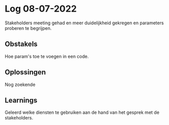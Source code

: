 # Log 08-07-2022

Stakeholders meeting gehad en meer duidelijkheid gekregen en parameters proberen te begrijpen.
 
## Obstakels
 
 Hoe param's toe te voegen in een code.
 
## Oplossingen
Nog zoekende
 
## Learnings

Geleerd welke diensten te gebruiken aan de hand van het gesprek met de stakeholders.